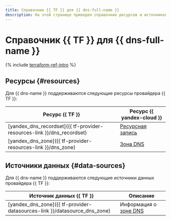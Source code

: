 ```yaml
---
title: Справочник {{ TF }} для {{ dns-full-name }}
description: На этой странице приведен справочник ресурсов и источников данных провайдера {{ TF }}, которые поддерживаются для сервиса {{ dns-name }}.
---
```


# Справочник {{ TF }} для {{ dns-full-name }}

{% include [terraform-ref-intro](../_includes/terraform-ref-intro.md) %}

## Ресурсы {#resources}

Для {{ dns-name }} поддерживаются следующие ресурсы провайдера {{ TF }}:

| **Ресурс {{ TF }}** | **Ресурс {{ yandex-cloud }}** |
| --- | --- |
| [yandex_dns_recordset]({{ tf-provider-resources-link }}/dns_recordset) | [Ресурсная запись](./concepts/resource-record.md) |
| [yandex_dns_zone]({{ tf-provider-resources-link }}/dns_zone) | [Зона DNS](./concepts/dns-zone.md) |

## Источники данных {#data-sources}

Для {{ dns-name }} поддерживаются следующие источники данных провайдера {{ TF }}:

| **Источник данных {{ TF }}** | **Описание** |
| --- | --- |
| [yandex_dns_zone]({{ tf-provider-datasources-link }}/datasource_dns_zone) | Информация о [зоне DNS](./concepts/dns-zone.md) |
